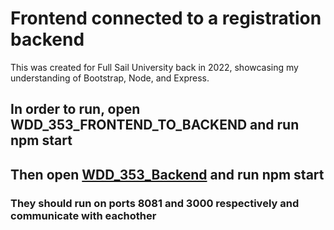 # Frontend connected to a registration backend

This was created for Full Sail University back in 2022, showcasing my understanding of Bootstrap, Node, and Express.

## In order to run, open WDD_353_FRONTEND_TO_BACKEND and run npm start

## Then open [WDD_353_Backend](https://github.com/ColemanMatthew-FS/WDD_353_Backend) and run npm start

### They should run on ports 8081 and 3000 respectively and communicate with eachother
